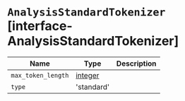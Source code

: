 # `AnalysisStandardTokenizer` [interface-AnalysisStandardTokenizer]

| Name | Type | Description |
| - | - | - |
| `max_token_length` | [integer](./integer.md) | &nbsp; |
| `type` | 'standard' | &nbsp; |
